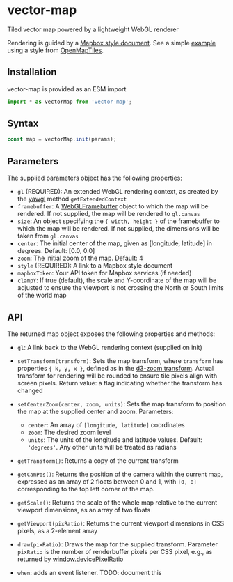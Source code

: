 # vector-map

Tiled vector map powered by a lightweight WebGL renderer

Rendering is guided by a [Mapbox style document]. See a simple
[example] using a style from [OpenMapTiles].

[Mapbox style document]: https://docs.mapbox.com/mapbox-gl-js/style-spec/
[example]: https://globeletjs.github.io/vector-map/examples/klokan-basic/index.html
[OpenMapTiles]: https://openmaptiles.org/styles/

## Installation
vector-map is provided as an ESM import
```javascript
import * as vectorMap from 'vector-map';
```

## Syntax
```javascript
const map = vectorMap.init(params);
```

## Parameters
The supplied parameters object has the following properties:
- `gl` (REQUIRED): An extended WebGL rendering context, as created by the [yawgl]
  method `getExtendedContext`
- `framebuffer`: A [WebGLFramebuffer] object to which the map will
  be rendered. If not supplied, the map will be rendered to `gl.canvas`
- `size`: An object specifying the `{ width, height }`
  of the framebuffer to which the map will be rendered. If not supplied, the
  dimensions will be taken from `gl.canvas`
- `center`: The initial center of the map, given as [longitude, latitude]
  in degrees. Default: [0.0, 0.0]
- `zoom`: The initial zoom of the map. Default: 4
- `style` (REQUIRED): A link to a Mapbox style document
- `mapboxToken`: Your API token for Mapbox services (if needed)
- `clampY`: If true (default), the scale and Y-coordinate of the map will be
  adjusted to ensure the viewport is not crossing the North or South limits of
  the world map

[yawgl]: https://github.com/GlobeletJS/yawgl
[WebGLFramebuffer]: https://developer.mozilla.org/en-US/docs/Web/API/WebGLFramebuffer

## API
The returned map object exposes the following properties and methods:
- `gl`: A link back to the WebGL rendering context (supplied on init)

- `setTransform(transform)`: Sets the map transform, where `transform` has
  properties `{ k, y, x }`, defined as in the [d3-zoom transform]. Actual 
  transform for rendering will be rounded to ensure tile pixels align with 
  screen pixels. Return value: a flag indicating whether the transform has
  changed
- `setCenterZoom(center, zoom, units)`: Sets the map transform to position
  the map at the supplied center and zoom. Parameters:
  - `center`: An array of `[longitude, latitude]` coordinates
  - `zoom`: The desired zoom level
  - `units`: The units of the longitude and latitude values.
    Default: `'degrees'`. Any other units will be treated as radians

- `getTransform()`: Returns a copy of the current transform
- `getCamPos()`: Returns the position of the camera within the current map,
  expressed as an array of 2 floats between 0 and 1, with `[0, 0]`
  corresponding to the top left corner of the map.
- `getScale()`: Returns the scale of the whole map relative to the current
  viewport dimensions, as an array of two floats
- `getViewport(pixRatio)`: Returns the current viewport dimensions in CSS
  pixels, as a 2-element array

- `draw(pixRatio)`: Draws the map for the supplied transform. Parameter 
  `pixRatio` is the number of renderbuffer pixels per CSS pixel, e.g., 
   as returned by [window.devicePixelRatio]
- `when`: adds an event listener. TODO: document this

[d3-zoom transform]: https://github.com/d3/d3-zoom/blob/master/README.md#zoom-transforms
[window.devicePixelRatio]: https://developer.mozilla.org/en-US/docs/Web/API/Window/devicePixelRatio
